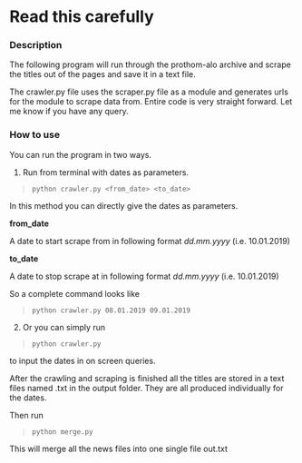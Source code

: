 # Read this carefully

### Description
The following program will run through the prothom-alo archive and scrape the titles out of the pages and save it in a text file. 

The crawler.py file uses the scraper.py file as a module and generates urls for the module to scrape data from. Entire code is very straight forward. Let me know if you have any query.

### How to use
You can run the program in two ways. 

1. Run from terminal with dates as parameters. 

> `python crawler.py <from_date> <to_date>`

In this method you can directly give the dates as parameters.

**from_date**

A date to start scrape from in following format _dd.mm.yyyy_ (i.e. 10.01.2019)

**to_date**

A date to stop scrape at in following format _dd.mm.yyyy_ (i.e. 10.01.2019)

So a complete command looks like 
> `python crawler.py 08.01.2019 09.01.2019`

2. Or you can simply run 
> `python crawler.py` 

to input the dates in on screen queries.

After the crawling and scraping is finished all the titles are stored in a text files named <date>.txt in the output folder. They are all produced individually for the dates.

Then run 
> `python merge.py` 

This will merge all the news files into one single file out.txt 